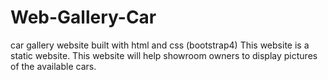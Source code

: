 # Web-Gallery-Car
 car gallery website built with html and css (bootstrap4)
This website is a static website. This website will help showroom owners to display pictures of the available cars.
